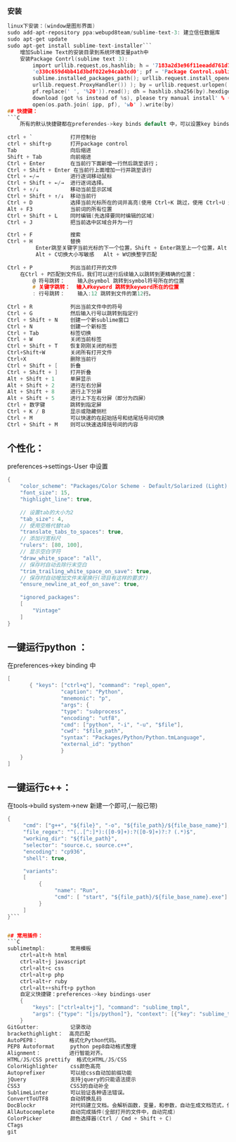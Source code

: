 
### 安装

```C
linux下安装：(window是图形界面)
sudo add-apt-repository ppa:webupd8team/sublime-text-3: 建立信任数据库
sudo apt-get update
sudo apt-get install sublime-text-installer```
    增加Sublime Text的安装目录到系统环境变量path中
    安装Package Contrl(sublime text 3):
        import urllib.request,os,hashlib; h = '7183a2d3e96f11eeadd761d777e62404' +
        'e330c659d4bb41d3bdf022e94cab3cd0'; pf = 'Package Control.sublime-package'; ipp =
        sublime.installed_packages_path(); urllib.request.install_opener( urllib.request.build_opener(
        urllib.request.ProxyHandler()) ); by = urllib.request.urlopen( 'http://sublime.wbond.net/' +
        pf.replace(' ', '%20')).read(); dh = hashlib.sha256(by).hexdigest(); print('Error validating
        download (got %s instead of %s), please try manual install' % (dh, h)) if dh != h else
        open(os.path.join( ipp, pf), 'wb' ).write(by)
## 快捷键：
```C
    所有的默认快捷键都在preferendes->key binds default 中，可以设置key binds user 中重新设置
    
ctrl + `            打开控制台
ctrl + shift+p      打开package control
Tab                 向后缩进
Shift + Tab         向前缩进
Ctrl + Enter        在当前行下面新增一行然后跳至该行；
Ctrl + Shift + Enter 在当前行上面增加一行并跳至该行
Ctrl + ←/→          进行逐词移动鼠标
Ctrl + Shift + ←/→  进行逐词选择。
Ctrl + ↑/↓          移动当前显示区域
Ctrl + Shift + ↑/↓  移动当前行
Ctrl + D            选择当前光标所在的词并高亮(使用 Ctrl+K 跳过，使用 Ctrl+U 进行回退，使用Esc退出多重编辑)
Alt + F3            当前词的所有位置
Ctrl + Shift + L    同时编辑(先选择要同时编辑的区域)
Ctrl + J            把当前选中区域合并为一行

Ctrl + F            搜索
Ctrl + H            替换
         Enter跳至关键字当前光标的下一个位置，Shift + Enter跳至上一个位置，Alt + Enter出现的所有位置
         Alt + C切换大小写敏感   Alt + W切换整字匹配
        
Ctrl + P            列出当前打开的文件
    在Ctrl + P匹配到文件后，我们可以进行后续输入以跳转到更精确的位置：
        @ 符号跳转：    输入@symbol 跳转到symbol符号所在的位置
        # 关键字跳转：  输入#keyword 跳转到keyword所在的位置
        : 行号跳转：    输入:12 跳转到文件的第12行。
    
Ctrl + R            列出当前文件中的符号
Ctrl + G            然后输入行号以跳转到指定行
Ctrl + Shift + N    创建一个新sublime窗口
Ctrl + N            创建一个新标签
Ctrl + Tab          标签切换
Ctrl + W            关闭当前标签
Ctrl + Shift + T    恢复刚刚关闭的标签
Ctrl+Shift+W        关闭所有打开文件
Ctrl+X              删除当前行
Ctrl + Shift + [    折叠
Ctrl + Shift + ]    打开折叠
Alt + Shift + 1     单屏显示
Alt + Shift + 2     进行左右分屏    
Alt + Shift + 8     进行上下分屏
Alt + Shift + 5     进行上下左右分屏（即分为四屏）
Ctrl + 数字键        跳转到指定屏
Ctrl + K / B        显示或隐藏侧栏
Ctrl + M            可以快速的在起始括号和结尾括号间切换
Ctrl + Shift + M    则可以快速选择括号间的内容
```


## 个性化：

preferences->settings-User 中设置
```C
{
	"color_scheme": "Packages/Color Scheme - Default/Solarized (Light).tmTheme", (提前P-C安装)
	"font_size": 15,
	"highlight_line": true,
	
	// 设置tab的大小为2
    "tab_size": 4,
    // 使用空格代替tab
    "translate_tabs_to_spaces": true,
    // 添加行宽标尺
    "rulers": [80, 100],
    // 显示空白字符
    "draw_white_space": "all",
    // 保存时自动去除行末空白
    "trim_trailing_white_space_on_save": true,
    // 保存时自动增加文件末尾换行(项目有这样的要求?)
    "ensure_newline_at_eof_on_save": true,
    
	"ignored_packages":
	[
		"Vintage"
	]
}

```

## 一键运行python ：

在preferences->key binding 中
```C
[
       { "keys": ["ctrl+q"], "command": "repl_open",
                 "caption": "Python",
                 "mnemonic": "p",
                 "args": {
                 "type": "subprocess",
                 "encoding": "utf8",
                 "cmd": ["python", "-i", "-u", "$file"],
                 "cwd": "$file_path",
                 "syntax": "Packages/Python/Python.tmLanguage",
                 "external_id": "python"
                 }
    }
]
```


## 一键运行c++：

在tools->build system->new 新建一个即可,(一般已带)
```C
{
     "cmd": ["g++", "${file}", "-o", "${file_path}/${file_base_name}"],
     "file_regex": "^(..[^:]*):([0-9]+):?([0-9]+)?:? (.*)$",
     "working_dir": "${file_path}",
     "selector": "source.c, source.c++",
     "encoding": "cp936",
     "shell": true,

     "variants":
     [
          {
               "name": "Run",
               "cmd": [ "start", "${file_path}/${file_base_name}.exe"]
          }
     ]
}```


## 常用插件：
```C
sublimetmpl:        常用模板
    ctrl+alt+h html
    ctrl+alt+j javascript
    ctrl+alt+c css
    ctrl+alt+p php
    ctrl+alt+r ruby
    ctrl+alt++shift+p python
    自定义快捷键：preferences->key bindings-user
    {
        "keys": ["ctrl+alt+j"], "command": "sublime_tmpl",
        "args": {"type": "[js/python]"}, "context": [{"key": "sublime_tmpl.js"}]
    }
GitGutter:          记录改动
brackethighlight：  高亮匹配
AutoPEP8：          格式化Python代码。
PEP8 Autoformat     python pep8自动格式整理
Alignment：         进行智能对齐。
HTML/JS/CSS prettify  格式化HTML/JS/CSS
ColorHighlighter    css颜色高亮
Autoprefixer        可以给css自动加前缀功能
jQuery              支持jquery的只能语法提示
CSS3                CSS3的自动补全
SublimeLinter       可以验证各种语法错误。
ConvertToUTF8       自动转换乱码
DocBlockr           对代码建立文档。会解析函数，变量，和参数，自动生成文档范式，你的工作就是去填充对应的说明。
AllAutocomplete     自动完成插件(全部打开的文件中，自动完成)
ColorPicker         颜色选择器(Ctrl / Cmd + Shift + C)
CTags                   
git 
```
